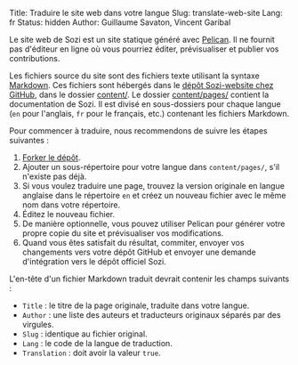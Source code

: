 Title: Traduire le site web dans votre langue
Slug: translate-web-site
Lang: fr
Status: hidden
Author: Guillaume Savaton, Vincent Garibal


Le site web de Sozi est un site statique généré avec [Pelican](http://blog.getpelican.com/).
Il ne fournit pas d'éditeur en ligne où vous pourriez éditer, prévisualiser et publier vos contributions.

Les fichiers source du site sont des fichiers texte utilisant la syntaxe [Markdown](http://daringfireball.net/projects/markdown/syntax).
Ces fichiers sont hébergés dans le [dépôt Sozi-website chez GitHub](https://github.com/senshu/Sozi-website),
dans le dossier [content/](https://github.com/senshu/Sozi-website/tree/master/content).
Le dossier [content/pages/](https://github.com/senshu/Sozi-website/tree/master/content/pages) contient
la documentation de Sozi.
Il est divisé en sous-dossiers pour chaque langue (`en` pour l'anglais, `fr` pour le français, etc.)
contenant les fichiers Markdown.

Pour commencer à traduire, nous recommendons de suivre les étapes suivantes :

1. [Forker le dépôt](https://github.com/senshu/Sozi-website/fork).
2. Ajouter un sous-répertoire pour votre langue dans `content/pages/`, s'il n'existe pas déjà.
3. Si vous voulez traduire une page, trouvez la version originale en langue anglaise dans le répertoire `en` et créez un nouveau fichier avec le même nom dans votre répertoire.
4. Éditez le nouveau fichier.
5. De manière optionnelle, vous pouvez utiliser Pelican pour générer votre propre copie du site et prévisualiser vos modifications.
6. Quand vous êtes satisfait du résultat, commiter, envoyer vos changements vers votre dépôt GitHub et envoyer une demande d'intégration vers le dépôt officiel Sozi.

L'en-tête d'un fichier Markdown traduit devrait contenir les champs suivants :

* `Title` : le titre de la page originale, traduite dans votre langue.
* `Author` : une liste des auteurs et traducteurs originaux séparés par des virgules.
* `Slug` : identique au fichier original.
* `Lang` : le code de la langue de traduction.
* `Translation` : doit avoir la valeur `true`.

